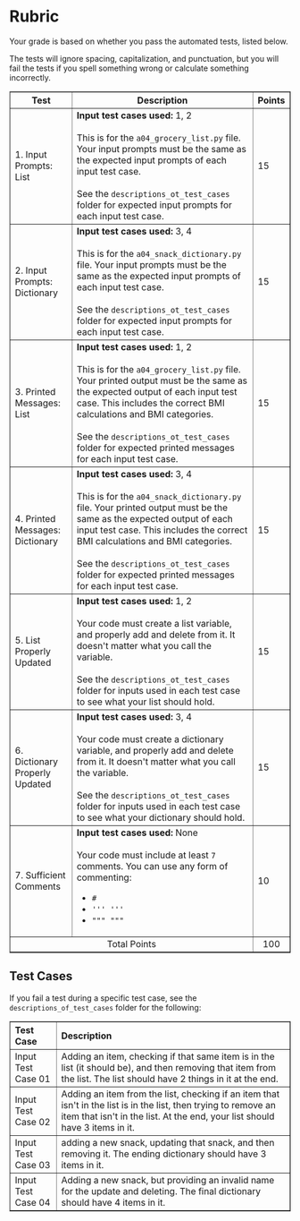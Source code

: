 
# Rubric
Your grade is based on whether you pass the automated tests, listed below.

The tests will ignore spacing, capitalization, and punctuation, but you will fail the tests if you spell something wrong or calculate something incorrectly.

<table border="1" style="width: 100%; text-align: center;">
<thead>
    <tr>
        <th style="text-align: center;">Test</th>
        <th style="text-align: center;">Description</th>
        <th style="text-align: center;">Points</th>
    </tr>
</thead>
<tbody>
    <tr style="text-align: left">
        <td>1. Input Prompts: List</td>
        <td>
        <b>Input test cases used:</b> 1, 2<br><br>
        This is for the <code>a04_grocery_list.py</code> file. Your input prompts must be the same as the expected input prompts of each input test case. 
        <br>
        <br>
        See the <code>descriptions_ot_test_cases</code> folder for expected input prompts for each input test case.
        </td>  
        </td>
        <td>15</td>
    </tr>
        <tr style="text-align: left">
        <td>2. Input Prompts: Dictionary</td>
        <td>
        <b>Input test cases used:</b> 3, 4<br><br>
        This is for the <code>a04_snack_dictionary.py</code> file. Your input prompts must be the same as the expected input prompts of each input test case. 
        <br>
        <br>
        See the <code>descriptions_ot_test_cases</code> folder for expected input prompts for each input test case.
        </td>  
        </td>
        <td>15</td>
    </tr>
    <tr style="text-align: left">
        <td>3. Printed Messages: List</td>
        <td>
        <b>Input test cases used:</b> 1, 2<br><br>
        This is for the <code>a04_grocery_list.py</code> file. Your printed output must be the same as the expected output of each input test case. This includes the correct BMI calculations and BMI categories.
        <br>
        <br>
        See the <code>descriptions_ot_test_cases</code> folder for expected printed messages for each input test case.       
        </td>
        <td>15</td>
    <tr style="text-align: left">
        <td>4. Printed Messages: Dictionary</td>
        <td>
        <b>Input test cases used:</b> 3, 4<br><br>
        This is for the <code>a04_snack_dictionary.py</code> file. Your printed output must be the same as the expected output of each input test case. This includes the correct BMI calculations and BMI categories.
        <br>
        <br>
        See the <code>descriptions_ot_test_cases</code> folder for expected printed messages for each input test case.       
        </td>
        <td>15</td>
    </tr>
        <tr style="text-align: left">
        <td>5. List Properly Updated</td>
        <td>
        <b>Input test cases used:</b> 1, 2<br><br>
        Your code must create a list variable, and properly add and delete from it. It doesn't matter what you call the variable.
        <br>
        <br>
        See the <code>descriptions_ot_test_cases</code> folder for inputs used in each test case to see what your list should hold.    
        </td>
        <td>15</td>
    </tr>
        <tr style="text-align: left">
        <td>6. Dictionary Properly Updated</td>
        <td>
        <b>Input test cases used:</b> 3, 4<br><br>
        Your code must create a dictionary variable, and properly add and delete from it. It doesn't matter what you call the variable.
        <br>
        <br>
        See the <code>descriptions_ot_test_cases</code> folder for inputs used in each test case to see what your dictionary should hold.    
        </td>
        <td>15</td>
    </tr>
    <tr style="text-align: left">
        <td>7. Sufficient Comments </td>
        <td>
        <b>Input test cases used:</b> None<br><br>
        Your code must include at least <code>7</code> comments. You can use any form of commenting:
        <ul>
          <li><code>#</code></li> 
          <li><code>''' '''</code></li>
          <li><code>""" """</code></li>
        </ul>
        </td>
        <td>10</td>
    </tr>
    <tr>
        <td colspan="2">Total Points</td>
        <td>100</td>
  </tr>
</tbody>
</table>

## Test Cases
If you fail a test during a specific test case, see the `descriptions_of_test_cases` folder for the following:
<table border="1" style="width: 100%; text-align: left;">
  <tr>
    <th>Test Case</th>
    <th>Description</th>
  </tr>
  <tr>
    <td>Input Test Case 01</td>
    <td>Adding an item, checking if that same item is in the list (it should be), and then removing that item from the list. The list should have 2 things in it at the end.</td>
  </tr>
  <tr>
    <td>Input Test Case 02</td>
    <td>Adding an item from the list, checking if an item that isn't in the list is in the list, then trying to remove an item that isn't in the list. At the end, your list should have 3 items in it.</td>
  </tr>
  <tr>
    <td>Input Test Case 03</td>
    <td>adding a new snack, updating that snack, and then removing it. The ending dictionary should have 3 items in it.</td>
  </tr>
  <tr>
    <td>Input Test Case 04</td>
    <td>Adding a new snack, but providing an invalid name for the update and deleting. The final dictionary should have 4 items in it.</td>
  </tr>
</table>